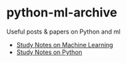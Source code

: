 # python-ml-archive
Useful posts &amp; papers on Python and ml
- [Study Notes on Machine Learning](ml.md)
- [Study Notes on Python](py.md)
